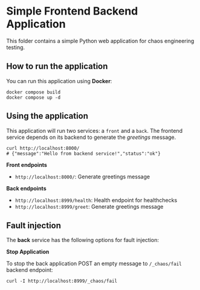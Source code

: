 # Simple Frontend Backend Application

This folder contains a simple Python web application for chaos engineering testing.

## How to run the application

You can run this application using **Docker**:

```shell
docker compose build
docker compose up -d
```

## Using the application

This application will run two services: a `front` and a `back`. The frontend service depends on its backend to generate the *greetings* message.

```shell
curl http://localhost:8000/
# {"message":"Hello from backend service!","status":"ok"}
```

**Front endpoints**

* `http://localhost:8000/`: Generate greetings message

**Back endpoints**

* `http://localhost:8999/health`: Health endpoint for healthchecks
* `http://localhost:8999/greet`: Generate greetings message

## Fault injection

The **back** service has the following options for fault injection:

**Stop Application**

To stop the back application POST an empty message to `/_chaos/fail` backend endpoint:

```shell
curl -I http://localhost:8999/_chaos/fail
```

